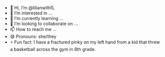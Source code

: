 - 👋 Hi, I’m @lilianwith1L
- 👀 I’m interested in ...
- 🌱 I’m currently learning ...
- 💞️ I’m looking to collaborate on ...
- 📫 How to reach me ...
- 😄 Pronouns: she/they
- ⚡ Fun fact: I have a fractured pinky on my left hand from a kid that threw a basketball across the gym in 8th grade.

<!---
lilianwith1L/lilianwith1L is a ✨ special ✨ repository because its `README.md` (this file) appears on your GitHub profile.
You can click the Preview link to take a look at your changes.
--->
